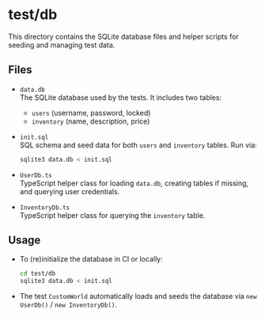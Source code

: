 # test/db

This directory contains the SQLite database files and helper scripts for seeding and managing test data.

## Files

- `data.db`  
  The SQLite database used by the tests. It includes two tables:
  - `users` (username, password, locked)
  - `inventory` (name, description, price)

- `init.sql`  
  SQL schema and seed data for both `users` and `inventory` tables. Run via:
  ```bash
  sqlite3 data.db < init.sql
  ```

- `UserDb.ts`  
  TypeScript helper class for loading `data.db`, creating tables if missing, and querying user credentials.

- `InventoryDb.ts`  
  TypeScript helper class for querying the `inventory` table.

## Usage

- To (re)initialize the database in CI or locally:
  ```bash
  cd test/db
  sqlite3 data.db < init.sql
  ```

- The test `CustomWorld` automatically loads and seeds the database via `new UserDb()` / `new InventoryDb()`.

